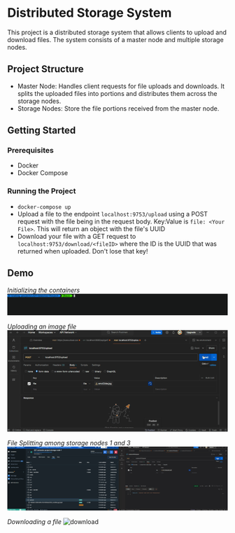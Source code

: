 # Distributed Storage System

This project is a distributed storage system that allows clients to upload and download files. The system consists of a master node and multiple storage nodes.

## Project Structure

- Master Node: Handles client requests for file uploads and downloads. It splits the uploaded files into portions and distributes them across the storage nodes.
- Storage Nodes: Store the file portions received from the master node.

## Getting Started

### Prerequisites

- Docker
- Docker Compose

### Running the Project

 - `docker-compose up`
 - Upload a file to the endpoint `localhost:9753/upload` using a POST request with the file being in the request body. Key:Value is `file: <Your File>`. This will return an object with the file's UUID
 - Download your file with a GET request to `localhost:9753/download/<fileID>` where the ID is the UUID that was returned when uploaded. Don't lose that key!
 

## Demo
*Initializing the containers*
![compose](demos/docker-up.gif)

*Uploading an image file*
![upload](demos/upload.gif)

*File Splitting among storage nodes 1 and 3*
![split](demos/fileSplitting.gif)

*Downloading a file*
![download](demos/download.gif)